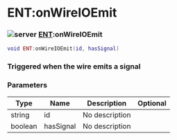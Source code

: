 # ENT:onWireIOEmit

### ![server](../../home/scripted\_entity/.gitbook/assets/server.png) [ENT](../../home/scripted\_entity/home/ENT/):onWireIOEmit

```lua
void ENT:onWireIOEmit(id, hasSignal)
```

### Triggered when the wire emits a signal

### Parameters

| Type    | Name      | Description    | Optional |
| ------- | --------- | -------------- | -------: |
| string  | id        | No description |          |
| boolean | hasSignal | No description |          |
